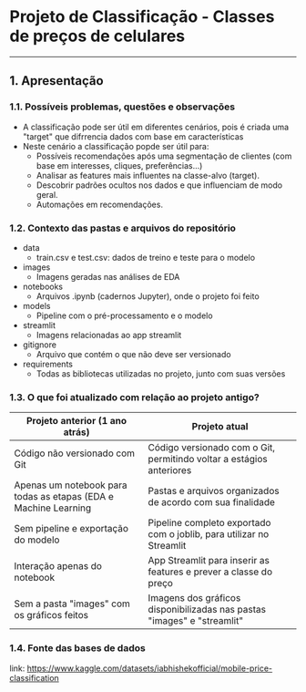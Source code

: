 # **Projeto de Classificação - Classes de preços de celulares**

---------------------

## **1. Apresentação**

### **1.1. Possíveis problemas, questões e observações**
- A classificação pode ser útil em diferentes cenários, pois é criada uma "target" que difrrencia dados com base em características
- Neste cenário a classificação popde ser útil para:
  - Possíveis recomendações após uma segmentação de clientes (com base em interesses, cliques, preferências...)
  - Analisar as features mais influentes na classe-alvo (target).
  - Descobrir padrões ocultos nos dados e que influenciam de modo geral.
  - Automações em recomendações.


### **1.2. Contexto das pastas e arquivos do repositório**

- data
  - train.csv e test.csv: dados de treino e teste para o modelo
- images
  - Imagens geradas nas análises de EDA
- notebooks
  - Arquivos .ipynb (cadernos Jupyter), onde o projeto foi feito
- models
  - Pipeline com o pré-processamento e o modelo
- streamlit
  - Imagens relacionadas ao app streamlit
- gitignore
  - Arquivo que contém o que não deve ser versionado
- requirements
  - Todas as bibliotecas utilizadas no projeto, junto com suas versões

### **1.3. O que foi atualizado com relação ao projeto antigo?**

|                     Projeto anterior (1 ano atrás)                  |                                              Projeto atual                                      |
| --------------------------------------------------------------------|-------------------------------------------------------------------------------------------------|
| Código não versionado com Git                                       |   Código versionado com o Git, permitindo voltar a estágios anteriores                          |
| Apenas um notebook para todas as etapas (EDA e Machine Learning     |   Pastas e arquivos organizados de acordo com sua finalidade                                    |
| Sem pipeline e exportação do modelo                                 |   Pipeline completo exportado com o joblib, para utilizar no Streamlit                          |
| Interação apenas do notebook                                        |   App Streamlit para inserir as features e prever a classe do preço                             |
| Sem a pasta "images" com os gráficos feitos                         |   Imagens dos gráficos disponibilizadas nas pastas "images" e "streamlit"                       |

### **1.4. Fonte das bases de dados**

link: https://www.kaggle.com/datasets/iabhishekofficial/mobile-price-classification



